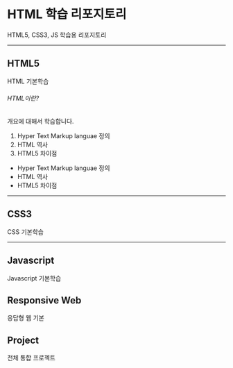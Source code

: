 # HTML 학습 리포지토리
HTML5, CSS3, JS 학습용 리포지토리

--------------------------------

## HTML5
HTML 기본학습

###### HTML이란?
개요에 대해서 학습합니다.
1. Hyper Text Markup languae 정의
2. HTML 역사
3. HTML5 차이점

- Hyper Text Markup languae 정의
- HTML 역사
- HTML5 차이점
---------------------------------

## CSS3
CSS 기본학습

----------------------------------

## Javascript
Javascript 기본학습

## Responsive Web
응답형 웹 기본 

## Project
전체 통합 프로젝트
